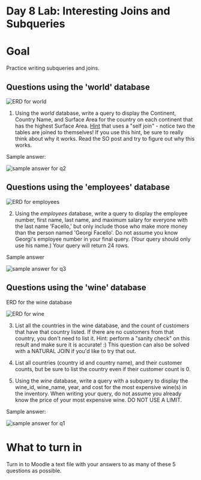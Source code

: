 # Day 8 Lab: Interesting Joins and Subqueries
# Goal
Practice writing subqueries and joins.

## Questions using the 'world' database
![ERD for world](https://github.com/megansquire/CSC301Fall2018/blob/master/images/worldERD.png)

1. Using the *world* database, write a query to display the Continent, Country Name, and Surface Area for the country on each continent that has the highest Surface Area. [Hint](https://stackoverflow.com/a/1813766) that uses a "self join" - notice two the tables are joined to themselves! If you use this hint, be sure to really think about why it works. Read the SO post and try to figure out why this works.

Sample answer:

![sample answer for q2](https://github.com/megansquire/CSC301Fall2018/blob/master/images/day8lab.2.png)

## Questions using the 'employees' database
![ERD for employees](https://github.com/megansquire/CSC301Fall2018/blob/master/images/employeesERD.png)

2. Using the *employees* database, write a query to display the employee number, first name, last name, and maximum salary for everyone with the last name 'Facello,' but only include those who make more money than the person named 'Georgi Facello'. Do not assume you know Georgi's employee number in your final query. (Your query should only use his name.) Your query will return 24 rows.

Sample answer

![sample answer for q3](https://github.com/megansquire/CSC301Fall2018/blob/master/images/day8lab.3.png)

## Questions using the 'wine' database

ERD for the wine database

![ERD for wine](https://github.com/megansquire/CSC301Fall2018/blob/master/images/wineERD.png)

3. List all the countries in the wine database, and the count of customers that have that country listed. If there are no customers from that country, you don't need to list it. Hint: perform a "sanity check" on this result and make sure it is accurate! :) This question can also be solved with a NATURAL JOIN if you'd like to try that out.

4. List all countries (country id and country name), and their customer counts, but be sure to list the country even if their customer count is 0.

5. Using the *wine* database, write a query with a subquery to display the wine_id, wine_name, year, and cost for the most expensive wine(s) in the inventory. When writing your query, do not assume you already know the price of your most expensive wine. DO NOT USE A LIMIT.

Sample answer:

![sample answer for q1](https://github.com/megansquire/CSC301Fall2018/blob/master/images/day8lab.1.png)

# What to turn in
Turn in to Moodle a text file with your answers to as many of these 5 questions as possible.
